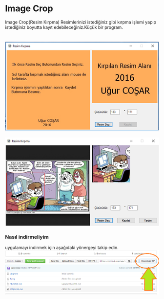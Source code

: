 # Image Crop
Image Crop(Resim Kırpma)
Resimlerinizi istediğiniz gibi kırpma işlemi yapıp istediğiniz boyutta kayıt edebileceğiniz.Küçük bir program.
#

![image](https://raw.githubusercontent.com/ugurcosar/imagecrop/master/1.png)
---------------------------------------------------------------------------

![image](https://raw.githubusercontent.com/ugurcosar/imagecrop/master/3.png)

### Nasıl indirmeliyim

uygulamayı indirmek için aşağıdaki yönergeyi takip edin.
![image](https://raw.githubusercontent.com/ugurcosar/imagecrop/master/2.png)

